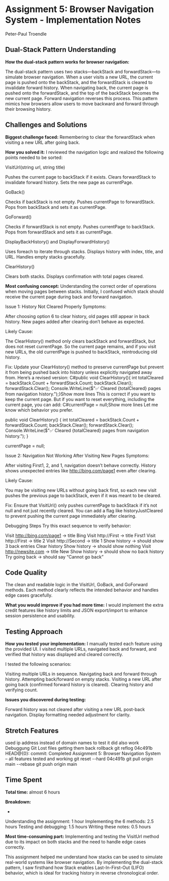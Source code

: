 # Assignment 5: Browser Navigation System - Implementation Notes

Peter-Paul Troendle

## Dual-Stack Pattern Understanding

**How the dual-stack pattern works for browser navigation:**

The dual-stack pattern uses two stacks—backStack and forwardStack—to simulate browser navigation. When a user visits a new URL, the current page is pushed onto the backStack, and the forwardStack is cleared to invalidate forward history. When navigating back, the current page is pushed onto the forwardStack, and the top of the backStack becomes the new current page. Forward navigation reverses this process. This pattern mimics how browsers allow users to move backward and forward through their browsing history.


## Challenges and Solutions

**Biggest challenge faced:**
Remembering to clear the forwardStack when visiting a new URL after going back.

**How you solved it:**
I reviewed the navigation logic and realized the following points needed to be sorted:

VisitUrl(string url, string title)

Pushes the current page to backStack if it exists.
Clears forwardStack to invalidate forward history.
Sets the new page as currentPage.

GoBack()

Checks if backStack is not empty.
Pushes currentPage to forwardStack.
Pops from backStack and sets it as currentPage.

GoForward()

Checks if forwardStack is not empty.
Pushes currentPage to backStack.
Pops from forwardStack and sets it as currentPage.

DisplayBackHistory() and DisplayForwardHistory()

Uses foreach to iterate through stacks.
Displays history with index, title, and URL.
Handles empty stacks gracefully.

ClearHistory()

Clears both stacks.
Displays confirmation with total pages cleared.

**Most confusing concept:**
Understanding the correct order of operations when moving pages between stacks. Initially, I confused which stack should receive the current page during back and forward navigation.

Issue 1: History Not Cleared Properly
Symptoms:

After choosing option 6 to clear history, old pages still appear in back history.
New pages added after clearing don’t behave as expected.

Likely Cause:

The ClearHistory() method only clears backStack and forwardStack, but does not reset currentPage. So the current page remains, and if you visit new URLs, the old currentPage is pushed to backStack, reintroducing old history.

Fix:
Update your ClearHistory() method to preserve currentPage but prevent it from being pushed back into history unless explicitly navigated away from.
Here’s a revised version:
C#public void ClearHistory(){    int totalCleared = backStack.Count + forwardStack.Count;    backStack.Clear();    forwardStack.Clear();    Console.WriteLine($"✅ Cleared {totalCleared} pages from navigation history.");}Show more lines
This is correct if you want to keep the current page. But if you want to reset everything, including the current page, you can add:
C#currentPage = null;Show more lines
Let me know which behavior you prefer.

public void ClearHistory()
{
    int totalCleared = backStack.Count + forwardStack.Count;
    backStack.Clear();
    forwardStack.Clear();
    Console.WriteLine($"✅ Cleared {totalCleared} pages from navigation history.");
}

currentPage = null;

Issue 2: Navigation Not Working After Visiting New Pages
Symptoms:

After visiting First1, 2, and 1, navigation doesn’t behave correctly.
History shows unexpected entries like http://bing.com/page1 even after clearing.

Likely Cause:

You may be visiting new URLs without going back first, so each new visit pushes the previous page to backStack, even if it was meant to be cleared.

Fix:
Ensure that VisitUrl() only pushes currentPage to backStack if it’s not null and not just recently cleared. You can add a flag like historyJustCleared to prevent pushing the current page immediately after clearing.

Debugging Steps
Try this exact sequence to verify behavior:

Visit http://bing.com/page1 → title Bing
Visit http://First → title First1
Visit http://First → title 2
Visit http://Second → title 1
Show history → should show 3 back entries
Clear history
Show history → should show nothing
Visit http://newsite.com → title New
Show history → should show no back history
Try going back → should say “Cannot go back”

## Code Quality

The clean and readable logic in the VisitUrl, GoBack, and GoForward methods. Each method clearly reflects the intended behavior and handles edge cases gracefully.

**What you would improve if you had more time:**
I would implement the extra credit features like history limits and JSON export/import to enhance session persistence and usability.

## Testing Approach

**How you tested your implementation:**
I manually tested each feature using the provided UI. I visited multiple URLs, navigated back and forward, and verified that history was displayed and cleared correctly.

I tested the following scenarios:

Visiting multiple URLs in sequence.
Navigating back and forward through history.
Attempting back/forward on empty stacks.
Visiting a new URL after going back (confirmed forward history is cleared).
Clearing history and verifying count.

**Issues you discovered during testing:**

Forward history was not cleared after visiting a new URL post-back navigation.
Display formatting needed adjustment for clarity.

## Stretch Features

used ip address instead of domain names to test it did also work
Debuggung Git
Lost files getting them back rollback
git reflog
04c491b HEAD@{0}: commit: Completed Assignment 5: Browser Navigation System – all features tested and working
git reset --hard 04c491b
git pull origin main --rebase
git push origin main



## Time Spent

**Total time:** almost 6 hours

**Breakdown:**

-
Understanding the assignment: 1 hour
Implementing the 6 methods: 2.5 hours
Testing and debugging: 1.5 hours
Writing these notes: 0.5 hours


**Most time-consuming part:** Implementing and testing the VisitUrl method due to its impact on both stacks and the need to handle edge cases correctly.



This assignment helped me understand how stacks can be used to simulate real-world systems like browser navigation. By implementing the dual-stack pattern, I saw firsthand how Stack<T> enables Last-In-First-Out (LIFO) behavior, which is ideal for tracking history in reverse chronological order.



